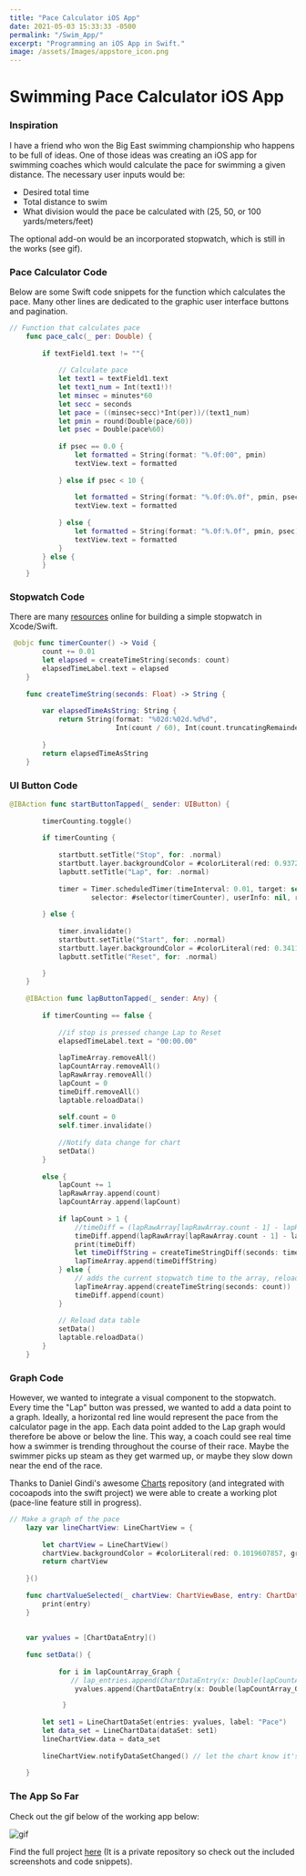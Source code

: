 ```yaml
---
title: "Pace Calculator iOS App"
date: 2021-05-03 15:33:33 -0500
permalink: "/Swim_App/"
excerpt: "Programming an iOS App in Swift."
image: /assets/Images/appstore_icon.png
---
```


# Swimming Pace Calculator iOS App
### Inspiration
I have a friend who won the Big East swimming championship who happens to be full of ideas. One of those ideas was creating an iOS app for swimming coaches which would calculate the pace for swimming a given distance. The necessary user inputs would be:

- Desired total time
- Total distance to swim
- What division would the pace be calculated with (25, 50, or 100 yards/meters/feet)

The optional add-on would be an incorporated stopwatch, which is still in the works (see gif). 

### Pace Calculator Code 
Below are some Swift code snippets for the function which calculates the pace. Many other lines are dedicated to the graphic user interface buttons and pagination. 

```swift
// Function that calculates pace
    func pace_calc(_ per: Double) {
        
        if textField1.text != ""{
            
            // Calculate pace
            let text1 = textField1.text
            let text1_num = Int(text1!)!
            let minsec = minutes*60
            let secc = seconds
            let pace = ((minsec+secc)*Int(per))/(text1_num)
            let pmin = round(Double(pace/60))
            let psec = Double(pace%60)
            
            if psec == 0.0 {
                let formatted = String(format: "%.0f:00", pmin)
                textView.text = formatted
                
            } else if psec < 10 {
                
                let formatted = String(format: "%.0f:0%.0f", pmin, psec)
                textView.text = formatted
                
            } else {
                let formatted = String(format: "%.0f:%.0f", pmin, psec)
                textView.text = formatted
            }
        } else {
        }
    }
```

### Stopwatch Code
There are many [resources](https://developer.apple.com/tutorials/swiftui) online for building a simple stopwatch in Xcode/Swift. 

```swift
 @objc func timerCounter() -> Void {
        count += 0.01
        let elapsed = createTimeString(seconds: count)
        elapsedTimeLabel.text = elapsed
    }
    
    func createTimeString(seconds: Float) -> String {
        
        var elapsedTimeAsString: String {
            return String(format: "%02d:%02d.%d%d",
                          Int(count / 60), Int(count.truncatingRemainder(dividingBy: 60)), Int((count * 10).truncatingRemainder(dividingBy: 10)), Int((count * 100).truncatingRemainder(dividingBy: 10)))
            
        }
        return elapsedTimeAsString
    }
```

### UI Button Code

```swift
@IBAction func startButtonTapped(_ sender: UIButton) {
        
        timerCounting.toggle()
        
        if timerCounting {
            
            startbutt.setTitle("Stop", for: .normal)
            startbutt.layer.backgroundColor = #colorLiteral(red: 0.9372549057, green: 0.3490196168, blue: 0.1921568662, alpha: 1)
            lapbutt.setTitle("Lap", for: .normal)
            
            timer = Timer.scheduledTimer(timeInterval: 0.01, target: self,
                    selector: #selector(timerCounter), userInfo: nil, repeats: true)
            
        } else {
            
            timer.invalidate()
            startbutt.setTitle("Start", for: .normal)
            startbutt.layer.backgroundColor = #colorLiteral(red: 0.3411764801, green: 0.6235294342, blue: 0.1686274558, alpha: 1)
            lapbutt.setTitle("Reset", for: .normal)

        }
    }
    
    @IBAction func lapButtonTapped(_ sender: Any) {
        
        if timerCounting == false {
            
            //if stop is pressed change Lap to Reset
            elapsedTimeLabel.text = "00:00.00"
            
            lapTimeArray.removeAll()
            lapCountArray.removeAll()
            lapRawArray.removeAll()
            lapCount = 0
            timeDiff.removeAll()
            laptable.reloadData()
            
            self.count = 0
            self.timer.invalidate()
            
            //Notify data change for chart
            setData()
        }
        
        else {
            lapCount += 1
            lapRawArray.append(count)
            lapCountArray.append(lapCount)
            
            if lapCount > 1 {
                //timeDiff = (lapRawArray[lapRawArray.count - 1] - lapRawArray[lapRawArray.count - 2])
                timeDiff.append(lapRawArray[lapRawArray.count - 1] - lapRawArray[lapRawArray.count - 2])
                print(timeDiff)
                let timeDiffString = createTimeStringDiff(seconds: timeDiff.last!)
                lapTimeArray.append(timeDiffString)
            } else {
                // adds the current stopwatch time to the array, reloads the table for viewing
                lapTimeArray.append(createTimeString(seconds: count))
                timeDiff.append(count)
            }
            
            // Reload data table
            setData()
            laptable.reloadData()
        }
    }
```

### Graph Code
However, we wanted to integrate a visual component to the stopwatch. Every time the "Lap" button was pressed, we wanted to add a data point to a graph. Ideally, a horizontal red line would represent the pace from the calculator page in the app. Each data point added to the Lap graph would therefore be above or below the line. This way, a coach could see real time how a swimmer is trending throughout the course of their race. Maybe the swimmer picks up steam as they get warmed up, or maybe they slow down near the end of the race.

Thanks to Daniel Gindi's awesome [Charts](https://github.com/danielgindi/Charts) repository (and integrated with cocoapods into the swift project) we were able to create a working plot (pace-line feature still in progress).

```swift
// Make a graph of the pace
    lazy var lineChartView: LineChartView = {
                
        let chartView = LineChartView()
        chartView.backgroundColor = #colorLiteral(red: 0.1019607857, green: 0.2784313858, blue: 0.400000006, alpha: 1)
        return chartView
        
    }()
    
    func chartValueSelected(_ chartView: ChartViewBase, entry: ChartDataEntry, highlight: Highlight) {
        print(entry)
    }
    
    
    var yvalues = [ChartDataEntry]()
    
    func setData() {
        
            for i in lapCountArray_Graph {
               // lap_entries.append(ChartDataEntry(x: Double(lapCountArray_Graph[i]), y: Double(lapRawArray_Graph[i])))
                yvalues.append(ChartDataEntry(x: Double(lapCountArray_Graph[i]), y: Double(lapRawArray_Graph[i])))

             }
        
        let set1 = LineChartDataSet(entries: yvalues, label: "Pace")
        let data_set = LineChartData(dataSet: set1)
        lineChartView.data = data_set
        
        lineChartView.notifyDataSetChanged() // let the chart know it's data changed
        
    }
```

### The App So Far
Check out the gif below of the working app below:


![gif](/assets/Video/RPReplay_Final1638339019.gif)


Find the full project [here](https://github.com/bji219/PaceCalc) (It is a private repository so check out the included screenshots and code snippets). 

